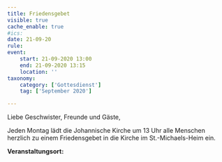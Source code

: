 ```yaml
---
title: Friedensgebet
visible: true
cache_enable: true
#ics: 
date: 21-09-20
rule: 
event:
	start: 21-09-2020 13:00
	end: 21-09-2020 13:15
	location: ''
taxonomy:
	category: ['Gottesdienst']
	tag: ['September 2020']

---
```

Liebe Geschwister, Freunde und Gäste,

Jeden Montag lädt die Johannische Kirche um 13 Uhr alle Menschen herzlich zu einem Friedensgebet in die Kirche im St.-Michaels-Heim ein.



**Veranstaltungsort:** 

